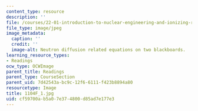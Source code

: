 ```yaml
---
content_type: resource
description: ''
file: /courses/22-01-introduction-to-nuclear-engineering-and-ionizing-radiation-fall-2016/cf59700ab5a07e374800d85ad7e177e3_1104F_1.jpg
file_type: image/jpeg
image_metadata:
  caption: ''
  credit: ''
  image-alt: Neutron diffusion related equations on two blackboards.
learning_resource_types:
- Readings
ocw_type: OCWImage
parent_title: Readings
parent_type: CourseSection
parent_uid: 7d42543a-bc9c-12f6-6111-f423b8894a80
resourcetype: Image
title: 1104F_1.jpg
uid: cf59700a-b5a0-7e37-4800-d85ad7e177e3
---
```

